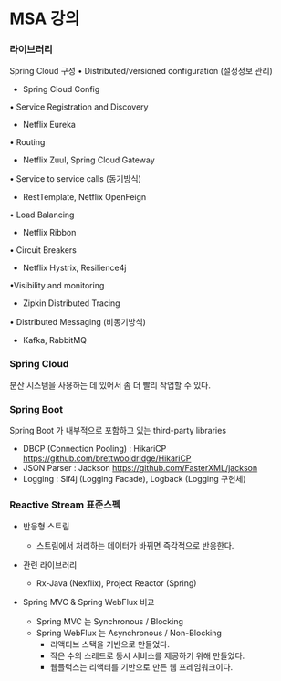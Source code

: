 # MSA 강의

### 라이브러리

Spring Cloud 구성 
• Distributed/versioned configuration  (설정정보 관리)
  - Spring Cloud Config

• Service Registration and Discovery 
  - Netflix Eureka

• Routing 
  - Netflix Zuul, Spring Cloud Gateway

• Service to service calls  (동기방식)
  - RestTemplate, Netflix OpenFeign

• Load Balancing 
  - Netflix Ribbon

• Circuit Breakers 
  - Netflix Hystrix, Resilience4j

•Visibility and monitoring 
  - Zipkin Distributed Tracing


 • Distributed Messaging (비동기방식)
  - Kafka, RabbitMQ


### Spring Cloud
분산 시스템을 사용하는 데 있어서 좀 더 빨리 작업할 수 있다.

### Spring Boot
Spring Boot 가 내부적으로 포함하고 있는 third-party libraries
- DBCP (Connection Pooling) : HikariCP   https://github.com/brettwooldridge/HikariCP
- JSON Parser : Jackson  https://github.com/FasterXML/jackson
- Logging : Slf4j (Logging Facade),  Logback (Logging 구현체)

### Reactive Stream 표준스펙
- 반응형 스트림
  - 스트림에서 처리하는 데이터가 바뀌면 즉각적으로 반응한다.
- 관련 라이브러리
  - Rx-Java (Nexflix), Project Reactor (Spring)

- Spring MVC & Spring WebFlux 비교
  - Spring MVC 는 Synchronous / Blocking
  - Spring WebFlux 는 Asynchronous / Non-Blocking
    - 리액티브 스택을 기반으로 만들었다.
    - 작은 수의 스레드로 동시 서비스를 제공하기 위해 만들었다.
    - 웹플럭스는 리액터를 기반으로 만든 웹 프레임워크이다.